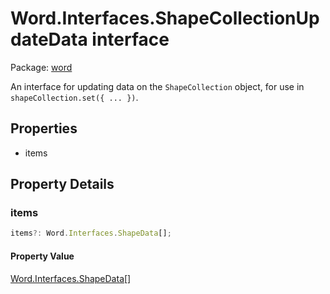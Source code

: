 # Word.Interfaces.ShapeCollectionUpdateData interface

Package: [word](/en-us/javascript/api/word)

An interface for updating data on the `ShapeCollection` object, for use in `shapeCollection.set({ ... })`.

## Properties

- items

## Property Details

### items

```typescript
items?: Word.Interfaces.ShapeData[];
```

#### Property Value

[Word.Interfaces.ShapeData](/en-us/javascript/api/word/word.interfaces.shapedata)[]